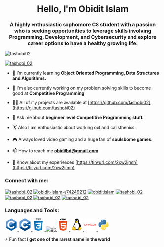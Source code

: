<h1 align="center">Hello, I'm Obidit Islam</h1>  
<h3 align="center">A highly enthusiastic sophomore CS student with a passion who is seeking opportunities to leverage skills involving Programming, Development, and Cybersecurity and explore career options to have a healthy growing life.</h3>  
  
<p align="left"> <img src="https://komarev.com/ghpvc/?username=tashobi02&label=Profile%20views&color=0e75b6&style=flat" alt="tashobi02" /> </p>  
  
<p align="left"> <a href="https://twitter.com/tashobi_02" target="blank"><img src="https://img.shields.io/twitter/follow/tashobi_02?logo=twitter&style=for-the-badge" alt="tashobi_02" /></a> </p>  
  
- 🌱 I’m currently learning **Object Oriented Programming, Data Structures and Algorithms.** 

* 🌱 I'm also currently working on my problem solving skills to become good at **Competitive Programming**

- 👨‍💻 All of my projects are available at [https://github.com/tashobi02](https://github.com/tashobi02)  
  
- 💬 Ask me about **beginner level Competitive Programming stuff.** 

- 🏋️ Also I am enthusiastic about working out and calisthenics. 

- 🎮 Always loved video gaming and a huge fan of **soulsborne games**.
  
- 📫 How to reach me **obiditbd@gmail.com**  
  
- 📄 Know about my experiences [https://tinyurl.com/2xw2jrmn](https://tinyurl.com/2xw2jrmn)  

  
<h3 align="left">Connect with me:</h3>  
<p align="left">  
<a href="https://twitter.com/tashobi_02" target="blank"><img align="center" src="https://raw.githubusercontent.com/rahuldkjain/github-profile-readme-generator/master/src/images/icons/Social/twitter.svg" alt="tashobi_02" height="30" width="40" /></a>  
<a href="https://linkedin.com/in/obidit-islam-a74249212" target="blank"><img align="center" src="https://raw.githubusercontent.com/rahuldkjain/github-profile-readme-generator/master/src/images/icons/Social/linked-in-alt.svg" alt="obidit-islam-a74249212" height="30" width="40" /></a>  
<a href="https://fb.com/obiditislam" target="blank"><img align="center" src="https://raw.githubusercontent.com/rahuldkjain/github-profile-readme-generator/master/src/images/icons/Social/facebook.svg" alt="obiditislam" height="30" width="40" /></a>  
<a href="https://instagram.com/tashobi_02" target="blank"><img align="center" src="https://raw.githubusercontent.com/rahuldkjain/github-profile-readme-generator/master/src/images/icons/Social/instagram.svg" alt="tashobi_02" height="30" width="40" /></a>  
<a href="https://www.codechef.com/users/tashobi_02" target="blank"><img align="center" src="https://cdn.jsdelivr.net/npm/simple-icons@3.1.0/icons/codechef.svg" alt="tashobi_02" height="30" width="40" /></a>  
<a href="https://codeforces.com/profile/tashobi_02" target="blank"><img align="center" src="https://raw.githubusercontent.com/rahuldkjain/github-profile-readme-generator/master/src/images/icons/Social/codeforces.svg" alt="tashobi_02" height="30" width="40" /></a>  
<a href="https://www.leetcode.com/tashobi_02" target="blank"><img align="center" src="https://raw.githubusercontent.com/rahuldkjain/github-profile-readme-generator/master/src/images/icons/Social/leet-code.svg" alt="tashobi_02" height="30" width="40" /></a>  
  
<h3 align="left">Languages and Tools:</h3>  
<p align="left"> <a href="https://www.cprogramming.com/" target="_blank" rel="noreferrer"> <img src="https://raw.githubusercontent.com/devicons/devicon/master/icons/c/c-original.svg" alt="c" width="40" height="40"/> </a> <a href="https://www.w3schools.com/cpp/" target="_blank" rel="noreferrer"> <img src="https://raw.githubusercontent.com/devicons/devicon/master/icons/cplusplus/cplusplus-original.svg" alt="cplusplus" width="40" height="40"/> </a> <a href="https://www.w3schools.com/css/" target="_blank" rel="noreferrer"> <img src="https://raw.githubusercontent.com/devicons/devicon/master/icons/css3/css3-original-wordmark.svg" alt="css3" width="40" height="40"/> </a> <a href="https://git-scm.com/" target="_blank" rel="noreferrer"> <img src="https://www.vectorlogo.zone/logos/git-scm/git-scm-icon.svg" alt="git" width="40" height="40"/> </a> <a href="https://www.w3.org/html/" target="_blank" rel="noreferrer"> <img src="https://raw.githubusercontent.com/devicons/devicon/master/icons/html5/html5-original-wordmark.svg" alt="html5" width="40" height="40"/> </a> <a href="https://www.linux.org/" target="_blank" rel="noreferrer"> <img src="https://raw.githubusercontent.com/devicons/devicon/master/icons/linux/linux-original.svg" alt="linux" width="40" height="40"/> </a> <a href="https://www.oracle.com/" target="_blank" rel="noreferrer"> <img src="https://raw.githubusercontent.com/devicons/devicon/master/icons/oracle/oracle-original.svg" alt="oracle" width="40" height="40"/> </a> <a href="https://www.python.org" target="_blank" rel="noreferrer"> <img src="https://raw.githubusercontent.com/devicons/devicon/master/icons/python/python-original.svg" alt="python" width="40" height="40"/> </a> </p>  



⚡ Fun fact **I got one of the rarest name in the world**  
